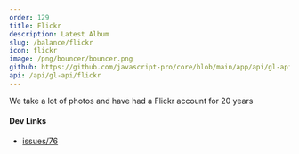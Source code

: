```yaml
---
order: 129
title: Flickr
description: Latest Album
slug: /balance/flickr
icon: flickr
image: /png/bouncer/bouncer.png
github: https://github.com/javascript-pro/core/blob/main/app/api/gl-api/flickr/route.ts
api: /api/gl-api/flickr
---
```


We take a lot of photos and have had a Flickr account for 20 years



#### Dev Links

- [issues/76](https://github.com/javascript-pro/core/issues/76)
